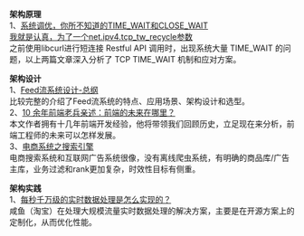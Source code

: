 **架构原理**    
1、[系统调优，你所不知道的TIME_WAIT和CLOSE_WAIT](https://mp.weixin.qq.com/s?__biz=MzA3MzYwNjQ3NA==&mid=403319808&idx=1&sn=ddae082f5b844d040b9ab23c9c0eb778&scene=23&srcid=0311hhv2oaIbIdkiBjAsYXML#rd)  
[我就是认真，为了一个net.ipv4.tcp_tw_recycle参数](https://mp.weixin.qq.com/s?__biz=MzA3MzYwNjQ3NA==&mid=403232978&idx=1&sn=4ed396ac1999add1c866419bd62b0e75&scene=21#wechat_redirect)  
之前使用libcurl进行短连接 Restful API 调用时，出现系统大量 TIME_WAIT 的问题，以上两篇文章深入分析了 TCP TIME_WAIT 机制和应对方案。  

**架构设计**   
1、[Feed流系统设计-总纲](https://mp.weixin.qq.com/s/ccxM2thPbzg5vDWgGVJ5vQ)  
比较完整的介绍了Feed流系统的特点、应用场景、架构设计和选型。   
2、[10 余年前端老兵亲述：前端的未来在哪里？](https://mp.weixin.qq.com/s/9ZPhaGuCnY2j49pCBetE9Q)   
本文作者拥有十几年前端开发经验，他将带领我们回顾历史，立足现在来分析，前端工程师的未来可以怎样发展。   
3、[电商系统之搜索引擎](https://mp.weixin.qq.com/s/X_DE-F1flqaKZkVvOwCPjA)   
电商搜索系统和互联网广告系统很像，没有离线爬虫系统，有明确的商品库/广告主库，业务过滤和rank更加复杂，时效性目标有侧重。   

**架构实践**    
1、[每秒千万级的实时数据处理是怎么实现的？](https://mp.weixin.qq.com/s/Us3Eg-CbAMPHQXxyqh9rVQ)  
咸鱼（淘宝）在处理大规模流量实时数据处理的解决方案，主要是在开源方案上的定制化，从而优化性能。  



